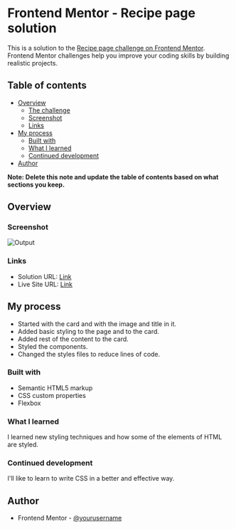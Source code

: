 # Frontend Mentor - Recipe page solution

This is a solution to the [Recipe page challenge on Frontend Mentor](https://www.frontendmentor.io/challenges/recipe-page-KiTsR8QQKm). Frontend Mentor challenges help you improve your coding skills by building realistic projects. 

## Table of contents

- [Overview](#overview)
  - [The challenge](#the-challenge)
  - [Screenshot](#screenshot)
  - [Links](#links)
- [My process](#my-process)
  - [Built with](#built-with)
  - [What I learned](#what-i-learned)
  - [Continued development](#continued-development)
- [Author](#author)

**Note: Delete this note and update the table of contents based on what sections you keep.**

## Overview

### Screenshot

![![Output](image.png)](./screenshot.jpg)


### Links

- Solution URL: [Link](https://github.com/MrUnAnonymous/recipie-solution)
- Live Site URL: [Link](https://recipie-solution.vercel.app/)

## My process

 - Started with the card and with the image and title in it.
 - Added basic styling to the page and to the card.
 - Added rest of the content to the card. 
 - Styled the components.
 - Changed the styles files to reduce lines of code.

### Built with

- Semantic HTML5 markup
- CSS custom properties
- Flexbox

### What I learned

I learned new styling techniques and how some of the elements of HTML are styled. 

### Continued development

I'll like to learn to write CSS in a better and effective way.


## Author

- Frontend Mentor - [@yourusername](https://www.frontendmentor.io/profile/yourusername)

